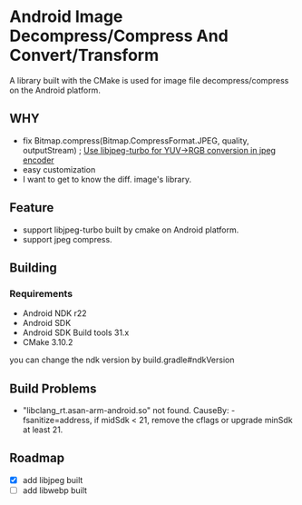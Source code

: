 # Android Image Decompress/Compress And Convert/Transform

A library built with the CMake is used for image file decompress/compress on the Android platform.

## WHY

* fix Bitmap.compress(Bitmap.CompressFormat.JPEG, quality, outputStream)
  ; [Use libjpeg-turbo for YUV->RGB conversion in jpeg encoder](https://github.com/google/skia/commit/c7d01d3e1d3621907c27b283fb7f8b6e177c629d)
* easy customization
* I want to get to know the diff. image's library.

## Feature

* support libjpeg-turbo built by cmake on Android platform.
* support jpeg compress.

## Building

### Requirements

- Android NDK r22
- Android SDK
- Android SDK Build tools 31.x
- CMake 3.10.2

you can change the ndk version by build.gradle#ndkVersion

## Build Problems

* "libclang_rt.asan-arm-android.so" not found. CauseBy: -fsanitize=address, if midSdk < 21, remove
  the cflags or upgrade minSdk at least 21.

## Roadmap

- [x] add libjpeg built
- [ ] add libwebp built
